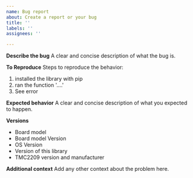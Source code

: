 ```yaml
---
name: Bug report
about: Create a report or your bug
title: ''
labels: ''
assignees: ''

---
```


**Describe the bug**
A clear and concise description of what the bug is.

**To Reproduce**
Steps to reproduce the behavior:
1. installed the library with pip
2. ran the function '....'
4. See error

**Expected behavior**
A clear and concise description of what you expected to happen.

**Versions**
- Board model
- Board model Version
- OS Version
- Version of this library
- TMC2209 version and manufacturer

**Additional context**
Add any other context about the problem here.
